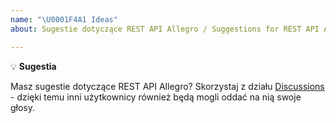 ```yaml
---
name: "\U0001F4A1 Ideas"
about: Sugestie dotyczące REST API Allegro / Suggestions for REST API Allegro

---
```

:bulb: **Sugestia**

Masz sugestie dotyczące REST API Allegro? Skorzystaj z działu [Discussions](https://github.com/allegro/allegro-api/discussions) - dzięki temu inni użytkownicy również będą mogli oddać na nią swoje głosy.
